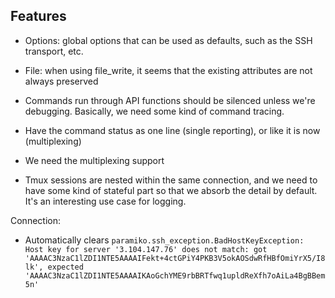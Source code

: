 ## Features

- Options: global options that can be used as defaults, such as the SSH transport, etc.

- File: when using file\_write, it seems that the existing attributes
    are not always preserved
- Commands run through API functions should be silenced unless we're debugging.
  Basically, we need some kind of command tracing.

- Have the command status as one line (single reporting), or like it is now (multiplexing)

- We need the multiplexing support

- Tmux sessions are nested within the same connection, and we need to have
  some kind of stateful part so that we absorb the detail by default. It's
  an interesting use case for logging.

Connection:

- Automatically clears `paramiko.ssh_exception.BadHostKeyException: Host key for server '3.104.147.76' does not match: got 'AAAAC3NzaC1lZDI1NTE5AAAAIFekt+4ctGPiY4PKB3V5okAOSdwRfHBfOmiYrX5/I8lk', expected 'AAAAC3NzaC1lZDI1NTE5AAAAIKAoGchYME9rbBRTfwq1upldReXfh7oAiLa4BgBBem5n'`
